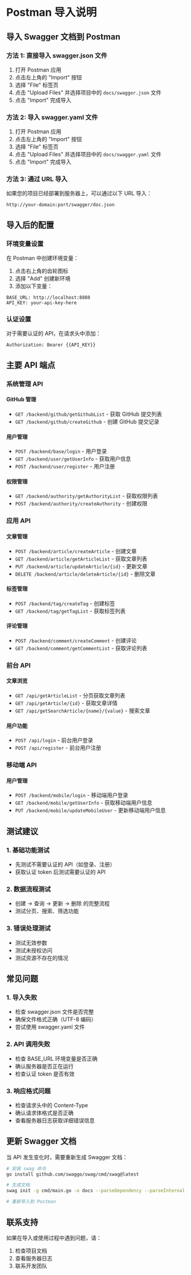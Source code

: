 # Postman 导入说明

## 导入 Swagger 文档到 Postman

### 方法 1: 直接导入 swagger.json 文件

1. 打开 Postman 应用
2. 点击左上角的 "Import" 按钮
3. 选择 "File" 标签页
4. 点击 "Upload Files" 并选择项目中的 `docs/swagger.json` 文件
5. 点击 "Import" 完成导入

### 方法 2: 导入 swagger.yaml 文件

1. 打开 Postman 应用
2. 点击左上角的 "Import" 按钮
3. 选择 "File" 标签页
4. 点击 "Upload Files" 并选择项目中的 `docs/swagger.yaml` 文件
5. 点击 "Import" 完成导入

### 方法 3: 通过 URL 导入

如果您的项目已经部署到服务器上，可以通过以下 URL 导入：

```
http://your-domain:port/swagger/doc.json
```

## 导入后的配置

### 环境变量设置

在 Postman 中创建环境变量：

1. 点击右上角的齿轮图标
2. 选择 "Add" 创建新环境
3. 添加以下变量：

```
BASE_URL: http://localhost:8888
API_KEY: your-api-key-here
```

### 认证设置

对于需要认证的 API，在请求头中添加：

```
Authorization: Bearer {{API_KEY}}
```

## 主要 API 端点

### 系统管理 API

#### GitHub 管理

- `GET /backend/github/getGithubList` - 获取 GitHub 提交列表
- `GET /backend/github/createGithub` - 创建 GitHub 提交记录

#### 用户管理

- `POST /backend/base/login` - 用户登录
- `GET /backend/user/getUserInfo` - 获取用户信息
- `POST /backend/user/register` - 用户注册

#### 权限管理

- `GET /backend/authority/getAuthorityList` - 获取权限列表
- `POST /backend/authority/createAuthority` - 创建权限

### 应用 API

#### 文章管理

- `POST /backend/article/createArticle` - 创建文章
- `GET /backend/article/getArticleList` - 获取文章列表
- `PUT /backend/article/updateArticle/{id}` - 更新文章
- `DELETE /backend/article/deleteArticle/{id}` - 删除文章

#### 标签管理

- `POST /backend/tag/createTag` - 创建标签
- `GET /backend/tag/getTagList` - 获取标签列表

#### 评论管理

- `POST /backend/comment/createComment` - 创建评论
- `GET /backend/comment/getCommentList` - 获取评论列表

### 前台 API

#### 文章浏览

- `GET /api/getArticleList` - 分页获取文章列表
- `GET /api/getArticle/{id}` - 获取文章详情
- `GET /api/getSearchArticle/{name}/{value}` - 搜索文章

#### 用户功能

- `POST /api/login` - 前台用户登录
- `POST /api/register` - 前台用户注册

### 移动端 API

#### 用户管理

- `POST /backend/mobile/login` - 移动端用户登录
- `GET /backend/mobile/getUserInfo` - 获取移动端用户信息
- `PUT /backend/mobile/updateMobileUser` - 更新移动端用户信息

## 测试建议

### 1. 基础功能测试

- 先测试不需要认证的 API（如登录、注册）
- 获取认证 token 后测试需要认证的 API

### 2. 数据流程测试

- 创建 → 查询 → 更新 → 删除 的完整流程
- 测试分页、搜索、筛选功能

### 3. 错误处理测试

- 测试无效参数
- 测试未授权访问
- 测试资源不存在的情况

## 常见问题

### 1. 导入失败

- 检查 swagger.json 文件是否完整
- 确保文件格式正确（UTF-8 编码）
- 尝试使用 swagger.yaml 文件

### 2. API 调用失败

- 检查 BASE_URL 环境变量是否正确
- 确认服务器是否正在运行
- 检查认证 token 是否有效

### 3. 响应格式问题

- 检查请求头中的 Content-Type
- 确认请求体格式是否正确
- 查看服务器日志获取详细错误信息

## 更新 Swagger 文档

当 API 发生变化时，需要重新生成 Swagger 文档：

```bash
# 安装 swag 命令
go install github.com/swaggo/swag/cmd/swag@latest

# 生成文档
swag init -g cmd/main.go -o docs --parseDependency --parseInternal

# 重新导入到 Postman
```

## 联系支持

如果在导入或使用过程中遇到问题，请：

1. 检查项目文档
2. 查看服务器日志
3. 联系开发团队



